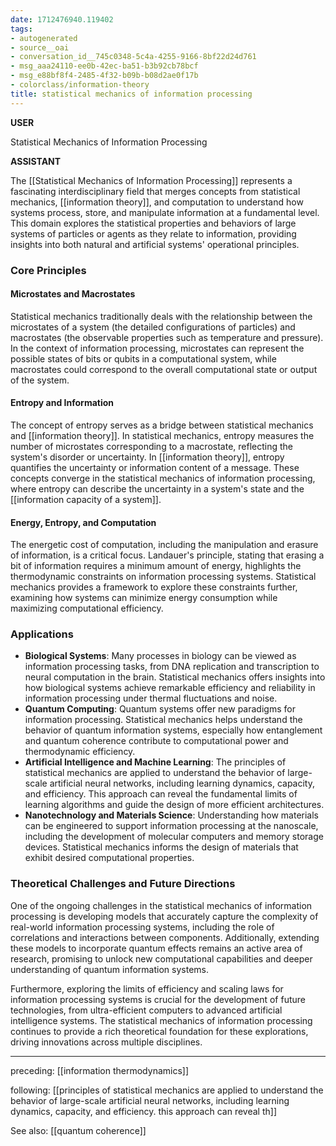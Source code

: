 ```yaml
---
date: 1712476940.119402
tags:
- autogenerated
- source__oai
- conversation_id__745c0348-5c4a-4255-9166-8bf22d24d761
- msg_aaa24110-ee0b-42ec-ba51-b3b92cb78bcf
- msg_e88bf8f4-2485-4f32-b09b-b08d2ae0f17b
- colorclass/information-theory
title: statistical mechanics of information processing
---
```


**USER**

Statistical Mechanics of Information Processing


**ASSISTANT**

The [[Statistical Mechanics of Information Processing]] represents a fascinating interdisciplinary field that merges concepts from statistical mechanics, [[information theory]], and computation to understand how systems process, store, and manipulate information at a fundamental level. This domain explores the statistical properties and behaviors of large systems of particles or agents as they relate to information, providing insights into both natural and artificial systems' operational principles.

### Core Principles

#### Microstates and Macrostates
Statistical mechanics traditionally deals with the relationship between the microstates of a system (the detailed configurations of particles) and macrostates (the observable properties such as temperature and pressure). In the context of information processing, microstates can represent the possible states of bits or qubits in a computational system, while macrostates could correspond to the overall computational state or output of the system.

#### Entropy and Information
The concept of entropy serves as a bridge between statistical mechanics and [[information theory]]. In statistical mechanics, entropy measures the number of microstates corresponding to a macrostate, reflecting the system's disorder or uncertainty. In [[information theory]], entropy quantifies the uncertainty or information content of a message. These concepts converge in the statistical mechanics of information processing, where entropy can describe the uncertainty in a system's state and the [[information capacity of a system]].

#### Energy, Entropy, and Computation
The energetic cost of computation, including the manipulation and erasure of information, is a critical focus. Landauer's principle, stating that erasing a bit of information requires a minimum amount of energy, highlights the thermodynamic constraints on information processing systems. Statistical mechanics provides a framework to explore these constraints further, examining how systems can minimize energy consumption while maximizing computational efficiency.

### Applications

- **Biological Systems**: Many processes in biology can be viewed as information processing tasks, from DNA replication and transcription to neural computation in the brain. Statistical mechanics offers insights into how biological systems achieve remarkable efficiency and reliability in information processing under thermal fluctuations and noise.
- **Quantum Computing**: Quantum systems offer new paradigms for information processing. Statistical mechanics helps understand the behavior of quantum information systems, especially how entanglement and quantum coherence contribute to computational power and thermodynamic efficiency.
- **Artificial Intelligence and Machine Learning**: The principles of statistical mechanics are applied to understand the behavior of large-scale artificial neural networks, including learning dynamics, capacity, and efficiency. This approach can reveal the fundamental limits of learning algorithms and guide the design of more efficient architectures.
- **Nanotechnology and Materials Science**: Understanding how materials can be engineered to support information processing at the nanoscale, including the development of molecular computers and memory storage devices. Statistical mechanics informs the design of materials that exhibit desired computational properties.

### Theoretical Challenges and Future Directions

One of the ongoing challenges in the statistical mechanics of information processing is developing models that accurately capture the complexity of real-world information processing systems, including the role of correlations and interactions between components. Additionally, extending these models to incorporate quantum effects remains an active area of research, promising to unlock new computational capabilities and deeper understanding of quantum information systems.

Furthermore, exploring the limits of efficiency and scaling laws for information processing systems is crucial for the development of future technologies, from ultra-efficient computers to advanced artificial intelligence systems. The statistical mechanics of information processing continues to provide a rich theoretical foundation for these explorations, driving innovations across multiple disciplines.


---

preceding: [[information thermodynamics]]  


following: [[principles of statistical mechanics are applied to understand the behavior of large-scale artificial neural networks, including learning dynamics, capacity, and efficiency. this approach can reveal th]]

See also: [[quantum coherence]]